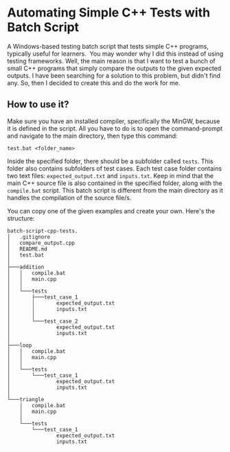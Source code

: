 # Automating Simple C++ Tests with Batch Script
A Windows-based testing batch script that tests simple C++ programs, typically useful for learners. 
You may wonder why I did this instead of using testing frameworks. Well, the main reason is that I want
to test a bunch of small C++ programs that simply compare the outputs to the given expected outputs. I have been
searching for a solution to this problem, but didn't find any. So, then I decided to create this and do the work
for me.

## How to use it?
Make sure you have an installed compiler, specifically the MinGW, because it is defined in the script. 
All you have to do is to open the command-prompt and navigate to the main directory, then type this command:
```
test.bat <folder_name>
```
Inside the specified folder, there should be a subfolder called `tests`. 
This folder also contains subfolders of test cases. 
Each test case folder contains two text files: `expected_output.txt` and `inputs.txt`. 
Keep in mind that the main C++ source file is also contained in the specified folder, along with the `compile.bat` script. 
This batch script is different from the main directory as it handles the compilation of the source file/s.

You can copy one of the given examples and create your own. Here's the structure:
```
batch-script-cpp-tests.
│   .gitignore
│   compare_output.cpp
│   README.md
│   test.bat
│   
├───addition
│   │   compile.bat
│   │   main.cpp
│   │   
│   └───tests
│       ├───test_case_1
│       │       expected_output.txt
│       │       inputs.txt
│       │       
│       └───test_case_2
│               expected_output.txt
│               inputs.txt
│               
├───loop
│   │   compile.bat
│   │   main.cpp
│   │   
│   └───tests
│       └───test_case_1
│               expected_output.txt
│               inputs.txt
│               
└───triangle
    │   compile.bat
    │   main.cpp
    │   
    └───tests
        └───test_case_1
                expected_output.txt
                inputs.txt
```
